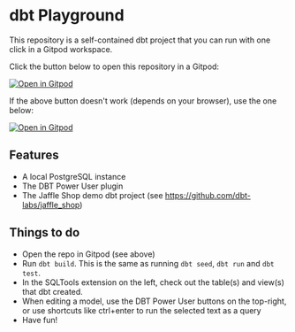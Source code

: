 # dbt Playground

This repository is a self-contained dbt project that you can run with one click in a
Gitpod workspace.

Click the button below to open this repository in a Gitpod:

[![Open in
Gitpod](https://gitpod.io/button/open-in-gitpod.svg)](https://gitpod.io/from-referrer/)


If the above button doesn't work (depends on your browser), use the one below:

[![Open in
Gitpod](https://gitpod.io/button/open-in-gitpod.svg)](https://gitpod.io/#https://github.com/Migi/dbt_playground.git)

## Features

* A local PostgreSQL instance
* The DBT Power User plugin
* The Jaffle Shop demo dbt project (see https://github.com/dbt-labs/jaffle_shop)

## Things to do

* Open the repo in Gitpod (see above)
* Run `dbt build`. This is the same as running `dbt seed`, `dbt run` and `dbt test`.
* In the SQLTools extension on the left, check out the table(s) and view(s) that dbt created.
* When editing a model, use the DBT Power User buttons on the top-right, or use shortcuts
like ctrl+enter to run the selected text as a query
* Have fun!
